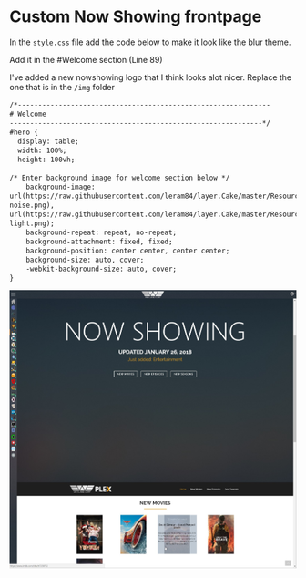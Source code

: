 
# Custom Now Showing frontpage

In the `style.css` file add the code below to make it look like the blur theme.

Add it in the #Welcome section (Line 89)

I've added a new nowshowing logo that I think looks alot nicer. 
Replace the one that is in the `/img` folder


```
/*--------------------------------------------------------------
# Welcome
--------------------------------------------------------------*/
#hero {
  display: table;
  width: 100%;
  height: 100vh;

/* Enter background image for welcome section below */
    background-image: url(https://raw.githubusercontent.com/leram84/layer.Cake/master/Resources/blur-noise.png), url(https://raw.githubusercontent.com/leram84/layer.Cake/master/Resources/blur-light.png);
    background-repeat: repeat, no-repeat;
    background-attachment: fixed, fixed;
    background-position: center center, center center;
    background-size: auto, cover;
    -webkit-background-size: auto, cover;
}
```

![](nowshowingblur.jpg)
